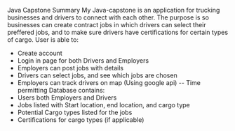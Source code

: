 Java Capstone 
Summary
My Java-capstone is an application for trucking businesses and drivers to connect with each other. The purpose is so businesses can create contract jobs in which drivers can select their preffered jobs, and to make sure drivers have certifications for certain types of cargo.
User is able to:
- Create account
- Login in page for both Drivers and Employers
- Employers can post jobs with details
- Drivers can select jobs, and see which jobs are chosen
- Employers can track drivers on map (Using google api) -- Time permitting
Database contains:
- Users both Employers and Drivers
- Jobs listed with Start location, end location, and cargo type
- Potential Cargo types listed for the jobs
- Certifications for cargo types (if applicable)